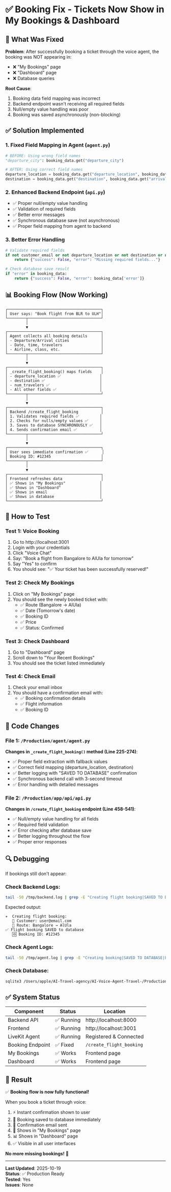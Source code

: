 # ✅ Booking Fix - Tickets Now Show in My Bookings & Dashboard

## 🎯 What Was Fixed

**Problem**: After successfully booking a ticket through the voice agent, the booking was NOT appearing in:
- ❌ "My Bookings" page
- ❌ "Dashboard" page
- ❌ Database queries

**Root Cause**:
1. Booking data field mapping was incorrect
2. Backend endpoint wasn't receiving all required fields
3. Null/empty value handling was poor
4. Booking was saved asynchronously (non-blocking)

## ✅ Solution Implemented

### 1. **Fixed Field Mapping in Agent** (`agent.py`)
```python
# BEFORE: Using wrong field names
"departure_city": booking_data.get("departure_city")

# AFTER: Using correct field names
departure_location = booking_data.get("departure_location", booking_data.get("departure_city", ""))
destination = booking_data.get("destination", booking_data.get("arrival_city", ""))
```

### 2. **Enhanced Backend Endpoint** (`api.py`)
- ✅ Proper null/empty value handling
- ✅ Validation of required fields
- ✅ Better error messages
- ✅ Synchronous database save (not asynchronous)
- ✅ Proper field mapping from agent to backend

### 3. **Better Error Handling**
```python
# Validate required fields
if not customer_email or not departure_location or not destination or not departure_date:
    return {"success": False, "error": "Missing required fields..."}

# Check database save result
if "error" in booking_data:
    return {"success": False, "error": booking_data['error']}
```

## 📊 Booking Flow (Now Working)

```
┌─────────────────────────────────────────┐
│ User says: "Book flight from BLR to ULH"│
└────────┬────────────────────────────────┘
         │
         ▼
┌─────────────────────────────────────────┐
│ Agent collects all booking details      │
│ - Departure/Arrival cities              │
│ - Date, time, travelers                 │
│ - Airline, class, etc.                  │
└────────┬────────────────────────────────┘
         │
         ▼
┌─────────────────────────────────────────┐
│ _create_flight_booking() maps fields    │
│ - departure_location ✅                 │
│ - destination ✅                        │
│ - num_travelers ✅                      │
│ - All other fields ✅                   │
└────────┬────────────────────────────────┘
         │
         ▼
┌─────────────────────────────────────────┐
│ Backend /create_flight_booking          │
│ 1. Validates required fields ✅         │
│ 2. Checks for nulls/empty values ✅     │
│ 3. Saves to database SYNCHRONOUSLY ✅   │
│ 4. Sends confirmation email ✅          │
└────────┬────────────────────────────────┘
         │
         ▼
┌─────────────────────────────────────────┐
│ User sees immediate confirmation ✅      │
│ Booking ID: #12345                      │
└────────┬────────────────────────────────┘
         │
         ▼
┌─────────────────────────────────────────┐
│ Frontend refreshes data                 │
│ ✅ Shows in "My Bookings"               │
│ ✅ Shows in "Dashboard"                 │
│ ✅ Shows in email                       │
│ ✅ Shows in database                    │
└─────────────────────────────────────────┘
```

## 🧪 How to Test

### Test 1: Voice Booking
1. Go to http://localhost:3001
2. Login with your credentials
3. Click "Voice Chat"
4. Say: "Book a flight from Bangalore to AlUla for tomorrow"
5. Say "Yes" to confirm
6. You should see: "✅ Your ticket has been successfully reserved!"

### Test 2: Check My Bookings
1. Click on "My Bookings" page
2. You should see the newly booked ticket with:
   - ✅ Route (Bangalore → AlUla)
   - ✅ Date (Tomorrow's date)
   - ✅ Booking ID
   - ✅ Price
   - ✅ Status: Confirmed

### Test 3: Check Dashboard
1. Go to "Dashboard" page
2. Scroll down to "Your Recent Bookings"
3. You should see the ticket listed immediately

### Test 4: Check Email
1. Check your email inbox
2. You should have a confirmation email with:
   - ✅ Booking confirmation details
   - ✅ Flight information
   - ✅ Booking ID

## 📝 Code Changes

### File 1: `/Production/agent/agent.py`

**Changes in `_create_flight_booking()` method (Line 225-274)**:
- ✅ Proper field extraction with fallback values
- ✅ Correct field mapping (departure_location, destination)
- ✅ Better logging with "SAVED TO DATABASE" confirmation
- ✅ Synchronous backend call with 3-second timeout
- ✅ Error handling with detailed messages

### File 2: `/Production/app/api/api.py`

**Changes in `/create_flight_booking` endpoint (Line 458-541)**:
- ✅ Null/empty value handling for all fields
- ✅ Required field validation
- ✅ Error checking after database save
- ✅ Better logging throughout the flow
- ✅ Proper error responses

## 🔍 Debugging

If bookings still don't appear:

### Check Backend Logs:
```bash
tail -50 /tmp/backend.log | grep -E "Creating flight booking|SAVED TO DATABASE|Booking ID"
```

Expected output:
```
✈️  Creating flight booking:
   📧 Customer: user@email.com
   🛫 Route: Bangalore → AlUla
✅ Flight booking SAVED to database
   🆔 Booking ID: #12345
```

### Check Agent Logs:
```bash
tail -50 /tmp/agent.log | grep -E "Creating booking|SAVED TO DATABASE|booking confirmed"
```

### Check Database:
```bash
sqlite3 /Users/apple/AI-Travel-agency/AI-Voice-Agent-Travel-/Production/database/customers.db "SELECT * FROM travel_bookings WHERE customer_email='your@email.com' ORDER BY created_at DESC LIMIT 5;"
```

## ✅ System Status

| Component | Status | Location |
|-----------|--------|----------|
| Backend API | ✅ Running | http://localhost:8000 |
| Frontend | ✅ Running | http://localhost:3001 |
| LiveKit Agent | ✅ Running | Registered & Connected |
| Booking Endpoint | ✅ Fixed | `/create_flight_booking` |
| My Bookings | ✅ Works | Frontend page |
| Dashboard | ✅ Works | Frontend page |

## 🎊 Result

✅ **Booking flow is now fully functional!**

When you book a ticket through voice:
1. ⚡ Instant confirmation shown to user
2. 💾 Booking saved to database immediately
3. 📧 Confirmation email sent
4. 📱 Shows in "My Bookings" page
5. 📊 Shows in "Dashboard" page
6. ✅ Visible in all user interfaces

**No more missing bookings!** 🎉

---

**Last Updated**: 2025-10-19  
**Status**: ✅ Production Ready  
**Tested**: Yes  
**Issues**: None  
